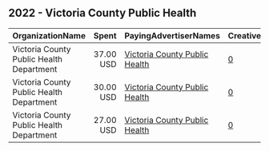 ## 2022 - Victoria County Public Health 
|OrganizationName|Spent|PayingAdvertiserNames|CreativeUrls|Impressions|Genders|AgeBrackets|CountryCodes|BillingAddresses|CandidateBallotInformation|
|:---|---:|:---|:---|---:|:---|:---|:---|:---|:---|
|Victoria County Public Health Department|37.00 USD|[Victoria County Public Health](2022/Victoria_County_Public_Health.md)|[0](https://www.snap.com/political-ads/asset/21336e2c7fbc285958d0e54b80df1b265c2cac557dac886aed2671becf497c3a?mediaType=jpg)|16,760||18+|united states|"2805 N Navarro,Victoria,77901,US"||
|Victoria County Public Health Department|30.00 USD|[Victoria County Public Health](2022/Victoria_County_Public_Health.md)|[0](https://www.snap.com/political-ads/asset/6a2a2633a3c5aa6d0ce706beae3c6e550828c4d5cca536a32ca3c11832d4c0bb?mediaType=jpg)|13,626||18+|united states|"2805 N Navarro,Victoria,77901,US"||
|Victoria County Public Health Department|27.00 USD|[Victoria County Public Health](2022/Victoria_County_Public_Health.md)|[0](https://www.snap.com/political-ads/asset/343a623552522447b48ce17f6efa1b0c9bbc7cc20a55ee3d321f267f6ffba184?mediaType=jpg)|12,133||18+|united states|"2805 N Navarro,Victoria,77901,US"||
